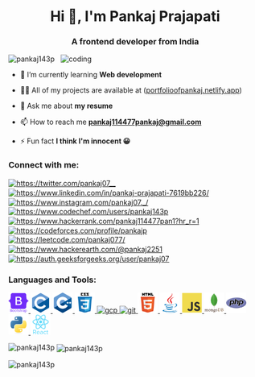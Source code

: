<h1 align="center">Hi 👋, I'm Pankaj Prajapati</h1>
<h3 align="center">A frontend developer from India</h3>
<img align="right" alt="coding" width="400" src="https://media.giphy.com/media/u2pmTWUi0MXjyrMaVj/giphy.gif"

<p align="left"> <img src="https://komarev.com/ghpvc/?username=pankaj143p&label=Profile%20views&color=0e75b6&style=flat" alt="pankaj143p" /> </p>

<!-- <p align="left"> <a href="https://twitter.com/https://twitter.com/pankaj07__" target="blank"><img src="https://img.shields.io/twitter/follow/https://twitter.com/pankaj07__?logo=twitter&style=for-the-badge" alt="https://twitter.com/pankaj07__" /></a> </p> -->

- 🌱 I’m currently learning **Web development**

- 👨‍💻 All of my projects are available at ([portfolioofpankaj.netlify.app](https://my-portfolio-pankaj143ps-projects.vercel.app/))

- 💬 Ask me about **my resume**

- 📫 How to reach me **pankaj114477pankaj@gmail.com**

- ⚡ Fun fact **I think I'm innocent 😀**

<h3 align="left">Connect with me:</h3>
<p align="left">
<a href="https://twitter.com/https://twitter.com/pankaj07__" target="blank"><img align="center" src="https://raw.githubusercontent.com/rahuldkjain/github-profile-readme-generator/master/src/images/icons/Social/twitter.svg" alt="https://twitter.com/pankaj07__" height="30" width="40" /></a>
<a href="https://linkedin.com/in/https://www.linkedin.com/in/pankaj-prajapati-7619bb226/" target="blank"><img align="center" src="https://raw.githubusercontent.com/rahuldkjain/github-profile-readme-generator/master/src/images/icons/Social/linked-in-alt.svg" alt="https://www.linkedin.com/in/pankaj-prajapati-7619bb226/" height="30" width="40" /></a>
<a href="https://instagram.com/https://www.instagram.com/pankaj07._/" target="blank"><img align="center" src="https://raw.githubusercontent.com/rahuldkjain/github-profile-readme-generator/master/src/images/icons/Social/instagram.svg" alt="https://www.instagram.com/pankaj07._/" height="30" width="40" /></a>
<a href="https://www.codechef.com/users/https://www.codechef.com/users/pankaj143p" target="blank"><img align="center" src="https://cdn.jsdelivr.net/npm/simple-icons@3.1.0/icons/codechef.svg" alt="https://www.codechef.com/users/pankaj143p" height="30" width="40" /></a>
<a href="https://www.hackerrank.com/https://www.hackerrank.com/pankaj114477pan1?hr_r=1" target="blank"><img align="center" src="https://raw.githubusercontent.com/rahuldkjain/github-profile-readme-generator/master/src/images/icons/Social/hackerrank.svg" alt="https://www.hackerrank.com/pankaj114477pan1?hr_r=1" height="30" width="40" /></a>
<a href="https://codeforces.com/profile/https://codeforces.com/profile/pankajp" target="blank"><img align="center" src="https://raw.githubusercontent.com/rahuldkjain/github-profile-readme-generator/master/src/images/icons/Social/codeforces.svg" alt="https://codeforces.com/profile/pankajp" height="30" width="40" /></a>
<a href="https://www.leetcode.com/https://leetcode.com/pankaj077/" target="blank"><img align="center" src="https://raw.githubusercontent.com/rahuldkjain/github-profile-readme-generator/master/src/images/icons/Social/leet-code.svg" alt="https://leetcode.com/pankaj077/" height="30" width="40" /></a>
<a href="https://www.hackerearth.com/https://www.hackerearth.com/@pankaj2251" target="blank"><img align="center" src="https://raw.githubusercontent.com/rahuldkjain/github-profile-readme-generator/master/src/images/icons/Social/hackerearth.svg" alt="https://www.hackerearth.com/@pankaj2251" height="30" width="40" /></a>
<a href="https://auth.geeksforgeeks.org/user/https://auth.geeksforgeeks.org/user/pankaj07" target="blank"><img align="center" src="https://raw.githubusercontent.com/rahuldkjain/github-profile-readme-generator/master/src/images/icons/Social/geeks-for-geeks.svg" alt="https://auth.geeksforgeeks.org/user/pankaj07" height="30" width="40" /></a>
</p>

<h3 align="left">Languages and Tools:</h3>
<p align="left"> <a href="https://getbootstrap.com" target="_blank" rel="noreferrer"> <img src="https://raw.githubusercontent.com/devicons/devicon/master/icons/bootstrap/bootstrap-plain-wordmark.svg" alt="bootstrap" width="40" height="40"/> </a> <a href="https://www.cprogramming.com/" target="_blank" rel="noreferrer"> <img src="https://raw.githubusercontent.com/devicons/devicon/master/icons/c/c-original.svg" alt="c" width="40" height="40"/> </a> <a href="https://www.w3schools.com/cpp/" target="_blank" rel="noreferrer"> <img src="https://raw.githubusercontent.com/devicons/devicon/master/icons/cplusplus/cplusplus-original.svg" alt="cplusplus" width="40" height="40"/> </a> <a href="https://www.w3schools.com/css/" target="_blank" rel="noreferrer"> <img src="https://raw.githubusercontent.com/devicons/devicon/master/icons/css3/css3-original-wordmark.svg" alt="css3" width="40" height="40"/> </a> <a href="https://cloud.google.com" target="_blank" rel="noreferrer"> <img src="https://www.vectorlogo.zone/logos/google_cloud/google_cloud-icon.svg" alt="gcp" width="40" height="40"/> </a> <a href="https://git-scm.com/" target="_blank" rel="noreferrer"> <img src="https://www.vectorlogo.zone/logos/git-scm/git-scm-icon.svg" alt="git" width="40" height="40"/> </a> <a href="https://www.w3.org/html/" target="_blank" rel="noreferrer"> <img src="https://raw.githubusercontent.com/devicons/devicon/master/icons/html5/html5-original-wordmark.svg" alt="html5" width="40" height="40"/> </a> <a href="https://www.java.com" target="_blank" rel="noreferrer"> <img src="https://raw.githubusercontent.com/devicons/devicon/master/icons/java/java-original.svg" alt="java" width="40" height="40"/> </a> <a href="https://developer.mozilla.org/en-US/docs/Web/JavaScript" target="_blank" rel="noreferrer"> <img src="https://raw.githubusercontent.com/devicons/devicon/master/icons/javascript/javascript-original.svg" alt="javascript" width="40" height="40"/> </a> <a href="https://www.mongodb.com/" target="_blank" rel="noreferrer"> <img src="https://raw.githubusercontent.com/devicons/devicon/master/icons/mongodb/mongodb-original-wordmark.svg" alt="mongodb" width="40" height="40"/> </a> <a href="https://www.php.net" target="_blank" rel="noreferrer"> <img src="https://raw.githubusercontent.com/devicons/devicon/master/icons/php/php-original.svg" alt="php" width="40" height="40"/> </a> <a href="https://www.python.org" target="_blank" rel="noreferrer"> <img src="https://raw.githubusercontent.com/devicons/devicon/master/icons/python/python-original.svg" alt="python" width="40" height="40"/> </a> <a href="https://reactjs.org/" target="_blank" rel="noreferrer"> <img src="https://raw.githubusercontent.com/devicons/devicon/master/icons/react/react-original-wordmark.svg" alt="react" width="40" height="40"/> </a> </p>

<p><img align="left" src="https://github-readme-stats.vercel.app/api/top-langs?username=pankaj143p&show_icons=true&locale=en&layout=compact" alt="pankaj143p" /></p>

<p>&nbsp;<img align="center" src="https://github-readme-stats.vercel.app/api?username=pankaj143p&show_icons=true&locale=en" alt="pankaj143p" /></p>

<p><img align="center" src="https://github-readme-streak-stats.herokuapp.com/?user=pankaj143p&" alt="pankaj143p" /></p>
